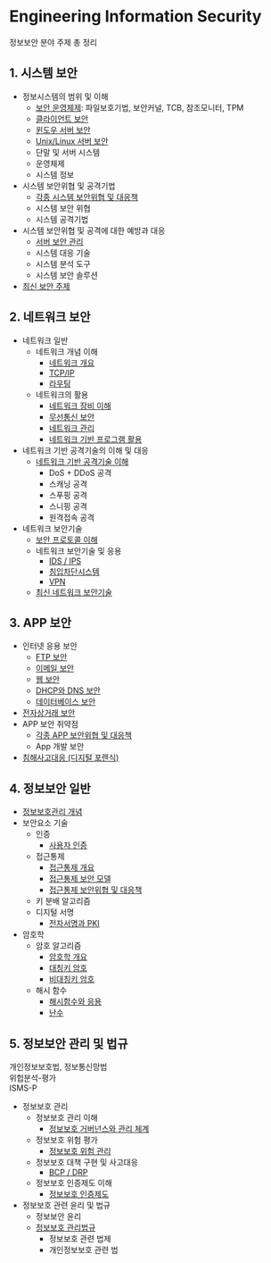 # Engineering Information Security

정보보안 분야 주제 총 정리

## 1. 시스템 보안

- 정보시스템의 범위 및 이해
  - [보안 운영체제](./secureOS.md): 파일보호기법, 보안커널, TCB, 참조모니터, TPM
  - [클라이언트 보안]()
  - [윈도우 서버 보안]()
  - [Unix/Linux 서버 보안]()
  - 단말 및 서버 시스템
  - 운영체제
  - 시스템 정보
- 시스템 보안위협 및 공격기법
  - [각종 시스템 보안위협 및 대응책]()
  - 시스템 보안 위협
  - 시스템 공격기법
- 시스템 보안위협 및 공격에 대한 예방과 대응
  - [서버 보안 관리]()
  - 시스템 대응 기술
  - 시스템 분석 도구
  - 시스템 보안 솔루션
- [최신 보안 주제]()

## 2. 네트워크 보안

- 네트워크 일반
  - 네트워크 개념 이해
    - [네트워크 개요]()
    - [TCP/IP]()
    - [라우팅]()
  - 네트워크의 활용
    - [네트워크 장비 이해]()
    - [무선통신 보안]()
    - [네트워크 관리]()
    - [네트워크 기반 프로그램 활용]()
- 네트워크 기반 공격기술의 이해 및 대응
  - [네트워크 기반 공격기술 이해]()
    - DoS + DDoS 공격
    - 스캐닝 공격
    - 스푸핑 공격
    - 스니핑 공격
    - 원격접속 공격
- 네트워크 보안기술
  - [보안 프로토콜 이해]()
  - 네트워크 보안기술 및 응용
    - [IDS / IPS]()
    - [침입차단시스템]()
    - [VPN]()
  - [최신 네트워크 보안기술]()

## 3. APP 보안

- 인터넷 응용 보안
  - [FTP 보안]()
  - [이메일 보안]()
  - [웹 보안]()
  - [DHCP와 DNS 보안]()
  - [데이터베이스 보안]()
- [전자상거래 보안]()
- APP 보안 취약점
  - [각종 APP 보안위협 및 대응책]()
  - App 개발 보안
- [침해사고대응 (디지털 포렌식)]()

## 4. 정보보안 일반

- [정보보호관리 개념]()
- 보안요소 기술
  - 인증
    - [사용자 인증]()
  - 접근통제
    - [접근통제 개요]()
    - [접근통제 보안 모델]()
    - [접근통제 보안위협 및 대응책]()
  - 키 분배 알고리즘
  - 디지털 서명
    - [전자서명과 PKI]()
- 암호학
  - 암호 알고리즘
    - [암호학 개요]()
    - [대칭키 암호]()
    - [비대칭키 암호]()
  - 해시 함수
    - [해시함수와 응용]()
    - [난수]()

## 5. 정보보안 관리 및 법규

개인정보보호법, 정보통신망법  
위헙분석-평가  
ISMS-P  

- 정보보호 관리
  - 정보보호 관리 이해
    - [정보보호 거버넌스와 관리 체계]()
  - 정보보호 위험 평가
    - [정보보호 위험 관리]()
  - 정보보호 대책 구현 및 사고대응
    - [BCP / DRP]()
  - 정보보호 인증제도 이해
    - [정보보호 인증제도]()
- 정보보호 관련 윤리 및 법규
  - 정보보안 윤리
  - [정보보호 관리법규]()
    - 정보보호 관련 법제
    - 개인정보보호 관련 법
